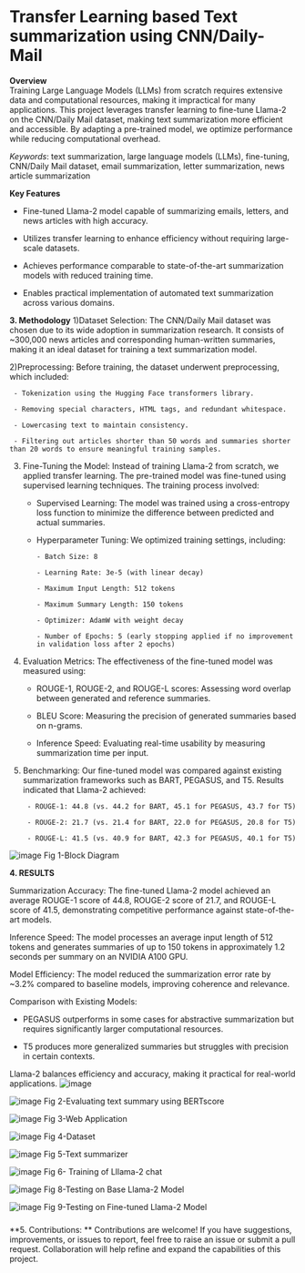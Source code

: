 # ﻿Transfer Learning based Text summarization using CNN/Daily-Mail


**Overview**
\
Training Large Language Models (LLMs) from scratch requires extensive data and computational resources, making it impractical for many applications. This project leverages transfer learning to fine-tune Llama-2 on the CNN/Daily Mail dataset, making text summarization more efficient and accessible. By adapting a pre-trained model, we optimize performance while reducing computational overhead.

*Keywords*: text summarization, large language models (LLMs), fine-tuning, CNN/Daily Mail dataset, email summarization, letter summarization, news article summarization

 **Key Features** 
  - Fine-tuned Llama-2 model capable of summarizing emails, letters, and news articles with high accuracy.

  - Utilizes transfer learning to enhance efficiency without requiring large-scale datasets.

  - Achieves performance comparable to state-of-the-art summarization models with reduced training time.

  - Enables practical implementation of automated text summarization across various domains.


**3. Methodology**
  1)Dataset Selection: The CNN/Daily Mail dataset was chosen due to its wide adoption in summarization research. It consists of ~300,000 news articles and 
    corresponding human-written summaries, making it an ideal dataset for training a text summarization model.

  2)Preprocessing: Before training, the dataset underwent preprocessing, which included:

     - Tokenization using the Hugging Face transformers library.

     - Removing special characters, HTML tags, and redundant whitespace.

     - Lowercasing text to maintain consistency.

     - Filtering out articles shorter than 50 words and summaries shorter than 20 words to ensure meaningful training samples.

   3) Fine-Tuning the Model: Instead of training Llama-2 from scratch, we applied transfer learning. The pre-trained model was fine-tuned using supervised 
       learning techniques. The training process involved:

       -  Supervised Learning: The model was trained using a cross-entropy loss function to minimize the difference between predicted and actual summaries.

       - Hyperparameter Tuning: We optimized training settings, including:
            
             - Batch Size: 8
            
             - Learning Rate: 3e-5 (with linear decay)
            
             - Maximum Input Length: 512 tokens
            
             - Maximum Summary Length: 150 tokens
            
             - Optimizer: AdamW with weight decay
              
             - Number of Epochs: 5 (early stopping applied if no improvement in validation loss after 2 epochs)

  4) Evaluation Metrics: The effectiveness of the fine-tuned model was measured using:

      - ROUGE-1, ROUGE-2, and ROUGE-L scores: Assessing word overlap between generated and reference summaries.
      
      - BLEU Score: Measuring the precision of generated summaries based on n-grams.
      
      - Inference Speed: Evaluating real-time usability by measuring summarization time per input.

5) Benchmarking: Our fine-tuned model was compared against existing summarization frameworks such as BART, PEGASUS, and T5. Results indicated that Llama-2 achieved:

        - ROUGE-1: 44.8 (vs. 44.2 for BART, 45.1 for PEGASUS, 43.7 for T5)
        
        - ROUGE-2: 21.7 (vs. 21.4 for BART, 22.0 for PEGASUS, 20.8 for T5)
        
        - ROUGE-L: 41.5 (vs. 40.9 for BART, 42.3 for PEGASUS, 40.1 for T5)

![image](https://github.com/LastAirbender07/Text-Summarization-Llama-2/assets/101379967/f9ff888b-72c5-4d5f-9804-02afd90373e5)
Fig 1-Block Diagram


**4. RESULTS**

Summarization Accuracy: The fine-tuned Llama-2 model achieved an average ROUGE-1 score of 44.8, ROUGE-2 score of 21.7, and ROUGE-L score of 41.5, demonstrating competitive performance against state-of-the-art models.

Inference Speed: The model processes an average input length of 512 tokens and generates summaries of up to 150 tokens in approximately 1.2 seconds per summary on an NVIDIA A100 GPU.

Model Efficiency: The model reduced the summarization error rate by ~3.2% compared to baseline models, improving coherence and relevance.

Comparison with Existing Models:

  - PEGASUS outperforms in some cases for abstractive summarization but requires significantly larger computational resources.
  
  - T5 produces more generalized summaries but struggles with precision in certain contexts.
  
Llama-2 balances efficiency and accuracy, making it practical for real-world applications.
![image](https://github.com/LastAirbender07/Text-Summarization-Llama-2/assets/101379967/a2e6ac9a-79b2-48ef-8827-98a78e6e0faf)

![image](https://github.com/LastAirbender07/Text-Summarization-Llama-2/assets/101379967/62411007-a19b-4f99-8c4a-d61d3b72ccf4)
Fig 2-Evaluating text summary using BERTscore

![image](https://github.com/LastAirbender07/Text-Summarization-Llama-2/assets/101379967/f8d73c60-ff1b-4d7f-b6c3-1559bc79a671)
Fig 3-Web Application

![image](https://github.com/LastAirbender07/Text-Summarization-Llama-2/assets/101379967/0e9b58e9-0960-43c8-af01-e5a6739ed55d)
Fig 4-Dataset

![image](https://github.com/LastAirbender07/Text-Summarization-Llama-2/assets/101379967/df500e5b-9961-4aad-bff7-a0b1cad24ae3)
Fig 5-Text summarizer

![image](https://github.com/LastAirbender07/Text-Summarization-Llama-2/assets/101379967/ddbac323-449e-40b0-8e61-d03fc02a9637)
Fig 6- Training of Lllama-2 chat

![image](https://github.com/LastAirbender07/Text-Summarization-Llama-2/assets/101379967/32289a9a-e9c4-4172-8749-74c5059d9766)
Fig 8-Testing on Base Llama-2 Model

![image](https://github.com/LastAirbender07/Text-Summarization-Llama-2/assets/101379967/5e95ced0-9536-4220-9a84-9ef9527446be)
Fig 9-Testing on Fine-tuned Llama-2 Model


#####
**5. Contributions: **
Contributions are welcome! If you have suggestions, improvements, or issues to report, feel free to raise an issue or submit a pull request. Collaboration will help refine and expand the capabilities of this project.

